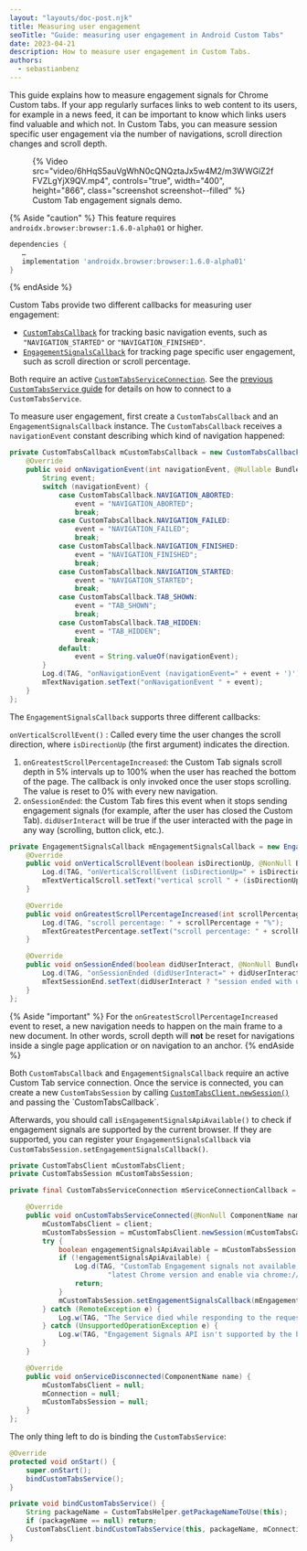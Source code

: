 ```yaml
---
layout: "layouts/doc-post.njk"
title: Measuring user engagement
seoTitle: "Guide: measuring user engagement in Android Custom Tabs"
date: 2023-04-21
description: How to measure user engagement in Custom Tabs.
authors:
  - sebastianbenz
---
```


This guide explains how to measure engagement signals for Chrome Custom tabs. If your app regularly surfaces links to web content to its users, for example in a news feed, it can be important to know which links users find valuable and which not. In Custom Tabs, you can measure session specific user engagement via the number of navigations, scroll direction changes and scroll depth.

<figure>
  {% Video src="video/6hHqS5auVgWhN0cQNQztaJx5w4M2/m3WWGlZ2fFVZLgYjX9QV.mp4", controls="true", width="400", height="866", class="screenshot screenshot--filled" %}
  <figcaption>
    Custom Tab engagement signals demo.
  </figcaption>
</figure>

{% Aside "caution" %}
This feature requires `androidx.browser:browser:1.6.0-alpha01` or higher.

```groovy
dependencies {
   …
   implementation 'androidx.browser:browser:1.6.0-alpha01'
}
```
{% endAside %}

Custom Tabs provide two different callbacks for measuring user engagement: 

* [`CustomTabsCallback`](https://developer.android.com/reference/androidx/browser/customtabs/CustomTabsCallback) for tracking basic navigation events, such as `"NAVIGATION_STARTED"` or `"NAVIGATION_FINISHED"`.
* [`EngagementSignalsCallback`](https://developer.android.com/reference/androidx/browser/customtabs/CustomTabsCallback) for tracking page specific user engagement, such as scroll direction or scroll percentage.

Both require an active [`CustomTabsServiceConnection`](https://developer.android.com/reference/androidx/browser/customtabs/CustomTabsServiceConnection). See the [previous `CustomTabsService` guide](/docs/android/custom-tabs/guide-warmup-prefetch/) for details on how to connect to a `CustomTabsService`.

To measure user engagement, first create a `CustomTabsCallback` and an `EngagementSignalsCallback` instance. The `CustomTabsCallback` receives a `navigationEvent` constant describing which kind of navigation happened:

```java
private CustomTabsCallback mCustomTabsCallback = new CustomTabsCallback() {
    @Override
    public void onNavigationEvent(int navigationEvent, @Nullable Bundle extras) {
        String event;
        switch (navigationEvent) {
            case CustomTabsCallback.NAVIGATION_ABORTED:
                event = "NAVIGATION_ABORTED";
                break;
            case CustomTabsCallback.NAVIGATION_FAILED:
                event = "NAVIGATION_FAILED";
                break;
            case CustomTabsCallback.NAVIGATION_FINISHED:
                event = "NAVIGATION_FINISHED";
                break;
            case CustomTabsCallback.NAVIGATION_STARTED:
                event = "NAVIGATION_STARTED";
                break;
            case CustomTabsCallback.TAB_SHOWN:
                event = "TAB_SHOWN";
                break;
            case CustomTabsCallback.TAB_HIDDEN:
                event = "TAB_HIDDEN";
                break;
            default:
                event = String.valueOf(navigationEvent);
        }
        Log.d(TAG, "onNavigationEvent (navigationEvent=" + event + ')');
        mTextNavigation.setText("onNavigationEvent " + event);
    }
};
```

The `EngagementSignalsCallback` supports three different callbacks:

`onVerticalScrollEvent()`
: Called every time the user changes the scroll direction, where `isDirectionUp` (the first argument) indicates the direction.
1. `onGreatestScrollPercentageIncreased`: the Custom Tab signals scroll depth in 5% intervals up to 100% when the user has reached the bottom of the page. The callback is only invoked once the user stops scrolling. The value is reset to 0% with every new navigation. 
1. `onSessionEnded`: the Custom Tab fires this event when it stops sending engagement signals (for example, after the user has closed the Custom Tab). `didUserInteract` will be true if the user interacted with the page in any way (scrolling, button click, etc.).

```java
private EngagementSignalsCallback mEngagementSignalsCallback = new EngagementSignalsCallback() {
    @Override
    public void onVerticalScrollEvent(boolean isDirectionUp, @NonNull Bundle extras) {
        Log.d(TAG, "onVerticalScrollEvent (isDirectionUp=" + isDirectionUp + ')');
        mTextVerticalScroll.setText("vertical scroll " + (isDirectionUp ? "UP️" : "DOWN"));
    }

    @Override
    public void onGreatestScrollPercentageIncreased(int scrollPercentage, @NonNull Bundle extras) {
        Log.d(TAG, "scroll percentage: " + scrollPercentage + "%");
        mTextGreatestPercentage.setText("scroll percentage: " + scrollPercentage + "%");
    }

    @Override
    public void onSessionEnded(boolean didUserInteract, @NonNull Bundle extras) {
        Log.d(TAG, "onSessionEnded (didUserInteract=" + didUserInteract + ')');
        mTextSessionEnd.setText(didUserInteract ? "session ended with user interaction" : "session ended without user interaction");
    }
};
```

{% Aside "important" %}
For the `onGreatestScrollPercentageIncreased` event to reset, a new navigation needs to happen on the main frame to a new document. In other words, scroll depth will **not** be reset for navigations inside a single page application or on navigation to an anchor.
{% endAside %}

Both `CustomTabsCallback` and `EngagementSignalsCallback` require an active Custom Tab service connection. Once the service is connected, you can create a new `CustomTabsSession` by calling [`CustomTabsClient.newSession()`](https://developer.android.com/reference/androidx/browser/customtabs/CustomTabsClient#newSession(androidx.browser.customtabs.CustomTabsCallback)) and passing the `CustomTabsCallback`.

Afterwards, you should call `isEngagementSignalsApiAvailable()` to check if engagement signals are supported by the current browser. If they are supported, you can register your `EngagementSignalsCallback` via `CustomTabsSession.setEngagementSignalsCallback()`.

```java
private CustomTabsClient mCustomTabsClient;
private CustomTabsSession mCustomTabsSession;

private final CustomTabsServiceConnection mServiceConnectionCallback = new CustomTabsServiceConnection() {

    @Override
    public void onCustomTabsServiceConnected(@NonNull ComponentName name, @NonNull CustomTabsClient client) {
        mCustomTabsClient = client;
        mCustomTabsSession = mCustomTabsClient.newSession(mCustomTabsCallback);
        try {
            boolean engagementSignalsApiAvailable = mCustomTabsSession.isEngagementSignalsApiAvailable(Bundle.EMPTY);
            if (!engagementSignalsApiAvailable) {
                Log.d(TAG, "CustomTab Engagement signals not available, make sure to use the " +
                        "latest Chrome version and enable via chrome://flags/#cct-real-time-engagement-signals");
                return;
            }
            mCustomTabsSession.setEngagementSignalsCallback(mEngagementSignalsCallback, Bundle.EMPTY);
        } catch (RemoteException e) {
            Log.w(TAG, "The Service died while responding to the request.", e);
        } catch (UnsupportedOperationException e) {
            Log.w(TAG, "Engagement Signals API isn't supported by the browser.", e);
        }
    }

    @Override
    public void onServiceDisconnected(ComponentName name) {
        mCustomTabsClient = null;
        mConnection = null;
        mCustomTabsSession = null;
    }
};
```

The only thing left to do is binding the `CustomTabsService`:


```java
@Override
protected void onStart() {
    super.onStart();
    bindCustomTabsService();
}

private void bindCustomTabsService() {
    String packageName = CustomTabsHelper.getPackageNameToUse(this);
    if (packageName == null) return;
    CustomTabsClient.bindCustomTabsService(this, packageName, mConnection);
}
```


